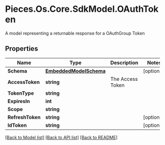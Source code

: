 # Pieces.Os.Core.SdkModel.OAuthToken
A model representing a returnable response for a OAuthGroup Token

## Properties

Name | Type | Description | Notes
------------ | ------------- | ------------- | -------------
**Schema** | [**EmbeddedModelSchema**](EmbeddedModelSchema.md) |  | [optional] 
**AccessToken** | **string** | The Access Token | 
**TokenType** | **string** |  | 
**ExpiresIn** | **int** |  | 
**Scope** | **string** |  | 
**RefreshToken** | **string** |  | [optional] 
**IdToken** | **string** |  | [optional] 

[[Back to Model list]](../README.md#documentation-for-models) [[Back to API list]](../README.md#documentation-for-api-endpoints) [[Back to README]](../README.md)

